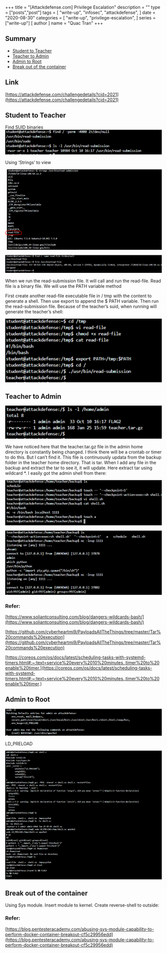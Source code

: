 +++
title = "[Attackdefense.com] Privilege Escalation"
description = ""
type = ["posts","post"]
tags = [
    "write-up",
    "infosec",
    "attackdefense",
]
date = "2020-08-30"
categories = [
    "write-up",
    "privilege-escalation",
]
series = ["write-up"]
[ author ]
  name = "Quac Tran"
+++
## Summary
* [Student to Teacher](#student-to-teacher)
* [Teacher to Admin](#teacher-to-admin)
* [Admin to Root](#admin-to-root)
* [Break out of the container](#break-out-of-the-container)
## Link
[https://attackdefense.com/challengedetails?cid=2021](https://attackdefense.com/challengedetails?cid=2021)
## Student to Teacher
Find SUID binaries
![image](https://raw.githubusercontent.com/tranquac/Blog_Image/master/Attackdefense.com-Privilege%20Escalation/1.png)

Using ‘Strings’ to view

![image](https://raw.githubusercontent.com/tranquac/Blog_Image/master/Attackdefense.com-Privilege%20Escalation/2.png)

![image](https://raw.githubusercontent.com/tranquac/Blog_Image/master/Attackdefense.com-Privilege%20Escalation/3.png)

When we run the read-submission file. It will call and run the read-file. Read file is a binary file. We will use the PATH variable method

First create another read-file executable file in / tmp with the content to generate a shell. Then use export to append the $ PATH variable. Then run the read-submission file. Because of the teacher’s suid, when running will generate the teacher’s shell:

![image](https://raw.githubusercontent.com/tranquac/Blog_Image/master/Attackdefense.com-Privilege%20Escalation/4.png)

## Teacher to Admin

![image](https://raw.githubusercontent.com/tranquac/Blog_Image/master/Attackdefense.com-Privilege%20Escalation/5.png)

We have noticed here that the teacher.tar.gz file in the admin home directory is constantly being changed. I think there will be a crontab or timer to do this. But I can’t find it. This file is continuously updata from the backup folder in the teacher home directory. That is tar. When I add any file in the backup and extract the tar to see it, it will update. Here extract tar using wildcard *. I easily got the admin shell from there:

![image](https://raw.githubusercontent.com/tranquac/Blog_Image/master/Attackdefense.com-Privilege%20Escalation/6.png)

![image](https://raw.githubusercontent.com/tranquac/Blog_Image/master/Attackdefense.com-Privilege%20Escalation/7.png)

### Refer:
[https://www.soliantconsulting.com/blog/dangers-wildcards-bash/](https://www.soliantconsulting.com/blog/dangers-wildcards-bash/)

[https://github.com/cyberheartmi9/PayloadsAllTheThings/tree/master/Tar%20commands%20execution](https://github.com/cyberheartmi9/PayloadsAllTheThings/tree/master/Tar%20commands%20execution)

[https://coreos.com/os/docs/latest/scheduling-tasks-with-systemd-timers.html#:~:text=service%20every%2010%20minutes.,timer%20to%20enable%20timer.](https://coreos.com/os/docs/latest/scheduling-tasks-with-systemd-timers.html#:~:text=service%20every%2010%20minutes.,timer%20to%20enable%20timer.)

## Admin to Root
![image](https://raw.githubusercontent.com/tranquac/Blog_Image/master/Attackdefense.com-Privilege%20Escalation/8.png)

LD_PRELOAD

![image](https://raw.githubusercontent.com/tranquac/Blog_Image/master/Attackdefense.com-Privilege%20Escalation/9.png)

## Break out of the container
Using Sys module. Insert module to kernel. Create reverse-shell to outside:
### Refer:
[https://blog.pentesteracademy.com/abusing-sys-module-capability-to-perform-docker-container-breakout-cf5c29956edd](https://blog.pentesteracademy.com/abusing-sys-module-capability-to-perform-docker-container-breakout-cf5c29956edd)